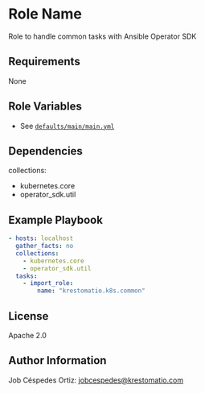 Role Name
=========

Role to handle common tasks with Ansible Operator SDK

Requirements
------------

None

Role Variables
--------------

- See [`defaults/main/main.yml`](defaults/main/main.yml)

Dependencies
------------

collections:
- kubernetes.core
- operator_sdk.util

Example Playbook
----------------

```yaml
- hosts: localhost
  gather_facts: no
  collections:
    - kubernetes.core
    - operator_sdk.util
  tasks:
    - import_role:
        name: "krestomatio.k8s.common"
```
License
-------

Apache 2.0

Author Information
------------------

Job Céspedes Ortiz: jobcespedes@krestomatio.com
